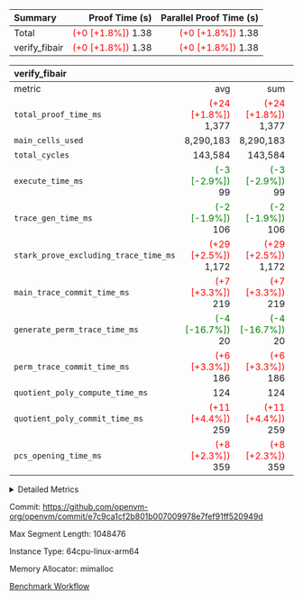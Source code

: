 | Summary | Proof Time (s) | Parallel Proof Time (s) |
|:---|---:|---:|
| Total | <span style='color: red'>(+0 [+1.8%])</span> 1.38 | <span style='color: red'>(+0 [+1.8%])</span> 1.38 |
| verify_fibair | <span style='color: red'>(+0 [+1.8%])</span> 1.38 | <span style='color: red'>(+0 [+1.8%])</span> 1.38 |


| verify_fibair |||||
|:---|---:|---:|---:|---:|
|metric|avg|sum|max|min|
| `total_proof_time_ms ` | <span style='color: red'>(+24 [+1.8%])</span> 1,377 | <span style='color: red'>(+24 [+1.8%])</span> 1,377 | <span style='color: red'>(+24 [+1.8%])</span> 1,377 | <span style='color: red'>(+24 [+1.8%])</span> 1,377 |
| `main_cells_used     ` |  8,290,183 |  8,290,183 |  8,290,183 |  8,290,183 |
| `total_cycles        ` |  143,584 |  143,584 |  143,584 |  143,584 |
| `execute_time_ms     ` | <span style='color: green'>(-3 [-2.9%])</span> 99 | <span style='color: green'>(-3 [-2.9%])</span> 99 | <span style='color: green'>(-3 [-2.9%])</span> 99 | <span style='color: green'>(-3 [-2.9%])</span> 99 |
| `trace_gen_time_ms   ` | <span style='color: green'>(-2 [-1.9%])</span> 106 | <span style='color: green'>(-2 [-1.9%])</span> 106 | <span style='color: green'>(-2 [-1.9%])</span> 106 | <span style='color: green'>(-2 [-1.9%])</span> 106 |
| `stark_prove_excluding_trace_time_ms` | <span style='color: red'>(+29 [+2.5%])</span> 1,172 | <span style='color: red'>(+29 [+2.5%])</span> 1,172 | <span style='color: red'>(+29 [+2.5%])</span> 1,172 | <span style='color: red'>(+29 [+2.5%])</span> 1,172 |
| `main_trace_commit_time_ms` | <span style='color: red'>(+7 [+3.3%])</span> 219 | <span style='color: red'>(+7 [+3.3%])</span> 219 | <span style='color: red'>(+7 [+3.3%])</span> 219 | <span style='color: red'>(+7 [+3.3%])</span> 219 |
| `generate_perm_trace_time_ms` | <span style='color: green'>(-4 [-16.7%])</span> 20 | <span style='color: green'>(-4 [-16.7%])</span> 20 | <span style='color: green'>(-4 [-16.7%])</span> 20 | <span style='color: green'>(-4 [-16.7%])</span> 20 |
| `perm_trace_commit_time_ms` | <span style='color: red'>(+6 [+3.3%])</span> 186 | <span style='color: red'>(+6 [+3.3%])</span> 186 | <span style='color: red'>(+6 [+3.3%])</span> 186 | <span style='color: red'>(+6 [+3.3%])</span> 186 |
| `quotient_poly_compute_time_ms` |  124 |  124 |  124 |  124 |
| `quotient_poly_commit_time_ms` | <span style='color: red'>(+11 [+4.4%])</span> 259 | <span style='color: red'>(+11 [+4.4%])</span> 259 | <span style='color: red'>(+11 [+4.4%])</span> 259 | <span style='color: red'>(+11 [+4.4%])</span> 259 |
| `pcs_opening_time_ms ` | <span style='color: red'>(+8 [+2.3%])</span> 359 | <span style='color: red'>(+8 [+2.3%])</span> 359 | <span style='color: red'>(+8 [+2.3%])</span> 359 | <span style='color: red'>(+8 [+2.3%])</span> 359 |



<details>
<summary>Detailed Metrics</summary>

|  | verify_program_compile_ms | total_cells | stark_prove_excluding_trace_time_ms | quotient_poly_compute_time_ms | quotient_poly_commit_time_ms | perm_trace_commit_time_ms | pcs_opening_time_ms | main_trace_commit_time_ms |
| --- | --- | --- | --- | --- | --- | --- | --- |
|  | 5 | 65,536 | 63 | 3 | 13 | 0 | 32 | 13 | 

| air_name | rows | quotient_deg | main_cols | interactions | constraints | cells |
| --- | --- | --- | --- | --- | --- | --- |
| AccessAdapterAir<2> |  | 4 |  | 5 | 11 |  | 
| AccessAdapterAir<4> |  | 4 |  | 5 | 11 |  | 
| AccessAdapterAir<8> |  | 4 |  | 5 | 11 |  | 
| FibonacciAir | 32,768 | 1 | 2 |  | 5 | 65,536 | 
| FriReducedOpeningAir |  | 4 |  | 39 | 60 |  | 
| NativePoseidon2Air<BabyBearParameters>, 1> |  | 4 |  | 136 | 530 |  | 
| PhantomAir |  | 4 |  | 3 | 4 |  | 
| ProgramAir |  | 1 |  | 1 | 4 |  | 
| VariableRangeCheckerAir |  | 1 |  | 1 | 4 |  | 
| VmAirWrapper<AluNativeAdapterAir, FieldArithmeticCoreAir> |  | 4 |  | 15 | 23 |  | 
| VmAirWrapper<BranchNativeAdapterAir, BranchEqualCoreAir<1> |  | 4 |  | 11 | 22 |  | 
| VmAirWrapper<JalNativeAdapterAir, JalCoreAir> |  | 4 |  | 7 | 6 |  | 
| VmAirWrapper<NativeAdapterAir<2, 0>, PublicValuesCoreAir> |  | 4 |  | 11 | 22 |  | 
| VmAirWrapper<NativeLoadStoreAdapterAir<1>, NativeLoadStoreCoreAir<1> |  | 4 |  | 15 | 16 |  | 
| VmAirWrapper<NativeLoadStoreAdapterAir<4>, NativeLoadStoreCoreAir<4> |  | 4 |  | 15 | 16 |  | 
| VmAirWrapper<NativeVectorizedAdapterAir<4>, FieldExtensionCoreAir> |  | 4 |  | 15 | 23 |  | 
| VmConnectorAir |  | 4 |  | 3 | 8 |  | 
| VolatileBoundaryAir |  | 4 |  | 4 | 16 |  | 

| group | trace_gen_time_ms | total_proof_time_ms | total_cycles | total_cells | stark_prove_excluding_trace_time_ms | quotient_poly_compute_time_ms | quotient_poly_commit_time_ms | perm_trace_commit_time_ms | pcs_opening_time_ms | main_trace_commit_time_ms | main_cells_used | generate_perm_trace_time_ms | execute_time_ms |
| --- | --- | --- | --- | --- | --- | --- | --- | --- | --- | --- | --- | --- | --- |
| verify_fibair | 106 | 1,377 | 143,584 | 23,616,152 | 1,172 | 124 | 259 | 186 | 359 | 219 | 8,290,183 | 20 | 99 | 

| group | air_name | rows | prep_cols | perm_cols | main_cols | cells |
| --- | --- | --- | --- | --- | --- | --- |
| verify_fibair | AccessAdapterAir<2> | 32,768 |  | 12 | 11 | 753,664 | 
| verify_fibair | AccessAdapterAir<4> | 16,384 |  | 12 | 13 | 409,600 | 
| verify_fibair | AccessAdapterAir<8> | 128 |  | 12 | 17 | 3,712 | 
| verify_fibair | FriReducedOpeningAir | 1,024 |  | 44 | 27 | 72,704 | 
| verify_fibair | NativePoseidon2Air<BabyBearParameters>, 1> | 16,384 |  | 160 | 399 | 9,158,656 | 
| verify_fibair | PhantomAir | 4,096 |  | 8 | 6 | 57,344 | 
| verify_fibair | ProgramAir | 8,192 |  | 8 | 10 | 147,456 | 
| verify_fibair | VariableRangeCheckerAir | 262,144 | 2 | 8 | 1 | 2,359,296 | 
| verify_fibair | VmAirWrapper<AluNativeAdapterAir, FieldArithmeticCoreAir> | 131,072 |  | 20 | 29 | 6,422,528 | 
| verify_fibair | VmAirWrapper<BranchNativeAdapterAir, BranchEqualCoreAir<1> | 16,384 |  | 16 | 23 | 638,976 | 
| verify_fibair | VmAirWrapper<JalNativeAdapterAir, JalCoreAir> | 4,096 |  | 12 | 9 | 86,016 | 
| verify_fibair | VmAirWrapper<NativeLoadStoreAdapterAir<1>, NativeLoadStoreCoreAir<1> | 32,768 |  | 24 | 22 | 1,507,328 | 
| verify_fibair | VmAirWrapper<NativeLoadStoreAdapterAir<4>, NativeLoadStoreCoreAir<4> | 16,384 |  | 24 | 31 | 901,120 | 
| verify_fibair | VmAirWrapper<NativeVectorizedAdapterAir<4>, FieldExtensionCoreAir> | 8,192 |  | 20 | 38 | 475,136 | 
| verify_fibair | VmConnectorAir | 2 | 1 | 8 | 4 | 24 | 
| verify_fibair | VolatileBoundaryAir | 32,768 |  | 8 | 11 | 622,592 | 

</details>


Commit: https://github.com/openvm-org/openvm/commit/e7c9ca1cf2b801b007009978e7fef91ff520949d

Max Segment Length: 1048476

Instance Type: 64cpu-linux-arm64

Memory Allocator: mimalloc

[Benchmark Workflow](https://github.com/openvm-org/openvm/actions/runs/13534093319)
